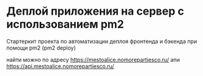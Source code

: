 # Деплой приложения на сервер с использованием pm2

Стартеркит проекта по автоматизации деплоя фронтенда и бэкенда при помощи pm2 (pm2 deploy)

найти можно по адресу https://mestoalice.nomorepartiesco.ru/
апи https://api.mestoalice.nomorepartiesco.ru/
